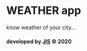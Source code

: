 # WEATHER app
know weather of your city...

#### developed by [JIS](https://mrdeveloperjis.github.io) &copy; 2020
